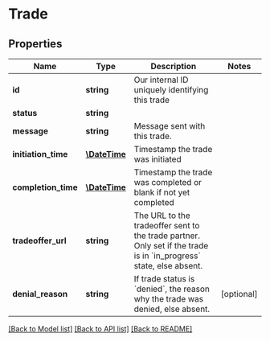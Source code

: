 # Trade

## Properties
Name | Type | Description | Notes
------------ | ------------- | ------------- | -------------
**id** | **string** | Our internal ID uniquely identifying this trade | 
**status** | **string** |  | 
**message** | **string** | Message sent with this trade. | 
**initiation_time** | [**\DateTime**](\DateTime.md) | Timestamp the trade was initiated | 
**completion_time** | [**\DateTime**](\DateTime.md) | Timestamp the trade was completed or blank if not yet completed | 
**tradeoffer_url** | **string** | The URL to the tradeoffer sent to the trade partner. Only set if the trade is in &#x60;in_progress&#x60; state, else absent. | 
**denial_reason** | **string** | If trade status is &#x60;denied&#x60;, the reason why the trade was denied, else absent. | [optional] 

[[Back to Model list]](../README.md#documentation-for-models) [[Back to API list]](../README.md#documentation-for-api-endpoints) [[Back to README]](../README.md)


